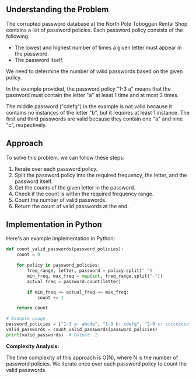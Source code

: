 ## **Understanding the Problem**

The corrupted password database at the North Pole Toboggan Rental Shop contains a list of password policies. Each password policy consists of the following:

- The lowest and highest number of times a given letter must appear in the password.
- The password itself.

We need to determine the number of valid passwords based on the given policy.

In the example provided, the password policy "1-3 a" means that the password must contain the letter "a" at least 1 time and at most 3 times.

The middle password ("cdefg") in the example is not valid because it contains no instances of the letter "b", but it requires at least 1 instance. The first and third passwords are valid because they contain one "a" and nine "c", respectively.

## **Approach**

To solve this problem, we can follow these steps:

1. Iterate over each password policy.
2. Split the password policy into the required frequency, the letter, and the password itself.
3. Get the counts of the given letter in the password.
4. Check if the count is within the required frequency range.
5. Count the number of valid passwords.
6. Return the count of valid passwords at the end.

## **Implementation in Python**

Here's an example implementation in Python:

```python
def count_valid_passwords(password_policies):
    count = 0

    for policy in password_policies:
        freq_range, letter, password = policy.split(" ")
        min_freq, max_freq = map(int, freq_range.split("-"))
        actual_freq = password.count(letter)

        if min_freq <= actual_freq <= max_freq:
            count += 1

    return count

# Example usage
password_policies = ["1-3 a: abcde", "1-3 b: cdefg", "2-9 c: ccccccccc"]
valid_passwords = count_valid_passwords(password_policies)
print(valid_passwords)  # Output: 2
```

**Complexity Analysis:**

The time complexity of this approach is O(N), where N is the number of password policies. We iterate once over each password policy to count the valid passwords.